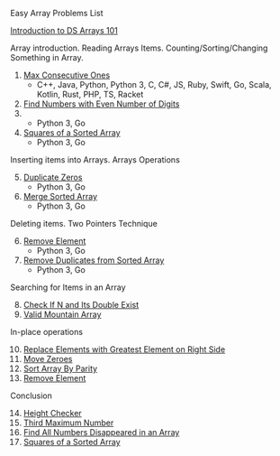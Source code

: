 Easy Array Problems List

[Introduction to DS Arrays 101](https://leetcode.com/explore/learn/card/fun-with-arrays/) 

Array introduction. Reading Arrays Items. Counting/Sorting/Changing Something in Array.

1) [Max Consecutive Ones](https://leetcode.com/problems/max-consecutive-ones/) 
    * C++, Java, Python, Python 3, C, C#, JS, Ruby, Swift, Go, Scala, Kotlin, Rust, PHP, TS, Racket
2) [Find Numbers with Even Number of Digits](https://leetcode.com/problems/find-numbers-with-even-number-of-digits/)
3)  * Python 3, Go 
4) [Squares of a Sorted Array](https://leetcode.com/problems/squares-of-a-sorted-array/) 
    * Python 3, Go

Inserting items into Arrays. Arrays Operations

5) [Duplicate Zeros](https://leetcode.com/problems/duplicate-zeros/)
    * Python 3, Go   
6) [Merge Sorted Array](https://leetcode.com/problems/merge-sorted-array/) 
    * Python 3, Go  

Deleting items. Two Pointers Technique

6) [Remove Element](https://leetcode.com/problems/remove-element/) 
    * Python 3, Go  
8) [Remove Duplicates from Sorted Array](https://leetcode.com/problems/remove-duplicates-from-sorted-array/) 
    * Python 3, Go 

Searching for Items in an Array

8) [Check If N and Its Double Exist](https://leetcode.com/problems/check-if-n-and-its-double-exist/) 
9) [Valid Mountain Array](https://leetcode.com/problems/valid-mountain-array/) 

In-place operations

10) [Replace Elements with Greatest Element on Right Side](https://leetcode.com/problems/replace-elements-with-greatest-element-on-right-side/) 
11) [Move Zeroes](https://leetcode.com/problems/move-zeroes/) 
12) [Sort Array By Parity](https://leetcode.com/problems/sort-array-by-parity/) 
13) [Remove Element](https://leetcode.com/problems/remove-element/) 

Conclusion

14) [Height Checker](https://leetcode.com/problems/height-checker/) 
15) [Third Maximum Number](https://leetcode.com/problems/third-maximum-number/) 
16) [Find All Numbers Disappeared in an Array](https://leetcode.com/problems/find-all-numbers-disappeared-in-an-array/) 
14) [Squares of a Sorted Array](https://leetcode.com/problems/squares-of-a-sorted-array/) 
